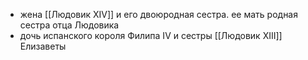 * жена [[Людовик XIV]] и его двоюродная сестра. ее мать родная сестра отца Людовика
* дочь испанского короля Филипа IV и сестры [[Людовик XIII]] Елизаветы 